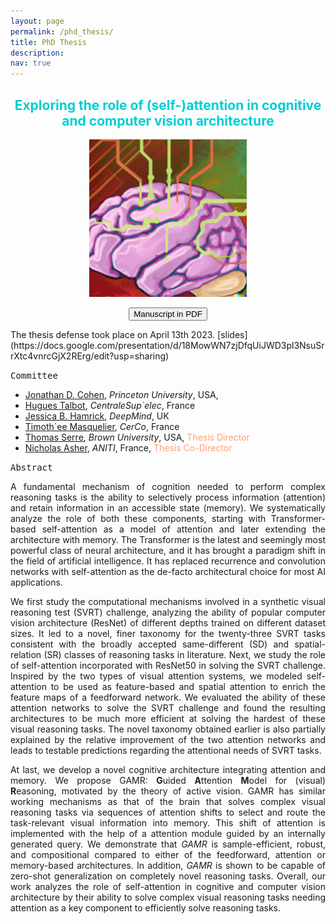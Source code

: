 ```yaml
---
layout: page
permalink: /phd_thesis/
title: PhD Thesis
description:
nav: true
---
```


## <a style='color:darkturquoise'><center>Exploring the role of (self-)attention in cognitive and computer vision architecture</center></a>


<p align="center">
<img src="../assets/pubimg/phdthesis.png" alt="Cover page" style="width:50%; border:0;">
</p>

<p align="center"><a href="https://arxiv.org/abs/2306.14650"><button type="button" class="btn btn-lg btn-primary">Manuscript in PDF</button></a></p>

<p>The thesis defense took place on April 13th 2023. [slides](https://docs.google.com/presentation/d/18MowWN7zjDfqUiJWD3pl3NsuSrrXtc4vnrcGjX2RErg/edit?usp=sharing)</p>

<kbd> Committee </kbd>

* [Jonathan D. Cohen](http://pni.princeton.edu/faculty/jonathan-cohen), *Princeton University*, USA,
* [Hugues Talbot](https://hugues-talbot.github.io), *CentraleSup\`elec*, France
* [Jessica B. Hamrick](https://hugues-talbot.github.io), *DeepMind*, UK
* [Timoth\`ee Masquelier](https://cerco.cnrs.fr/pagesp/tim/), *CerCo*, France
* [Thomas Serre](https://serre-lab.clps.brown.edu/person/thomas-serre/), *Brown University*, USA, <a style='color:lightsalmon'>Thesis Director</a>
* [Nicholas Asher](https://www.cnrs.fr/fr/personne/nicholas-asher), *ANITI*, France, <a style='color:lightsalmon'>Thesis Co-Director</a>

<kbd> Abstract </kbd>

<p style='text-align: justify;'>
A fundamental mechanism of cognition needed to perform complex reasoning tasks is the ability to selectively process information (attention) and retain information in an accessible state (memory). We systematically analyze the role of both these components, starting with Transformer-based self-attention as a model of attention and later extending the architecture with memory. The Transformer is the latest and seemingly most powerful class of neural architecture, and it has brought a paradigm shift in the field of artificial intelligence. It has replaced recurrence and convolution networks with self-attention as the de-facto architectural choice for most AI applications. </p>

<p style='text-align: justify;'>We first study the computational mechanisms involved in a synthetic visual reasoning test (SVRT) challenge, analyzing the ability of popular computer vision architecture (ResNet) of different depths trained on different dataset sizes. It led to a novel, finer taxonomy for the twenty-three SVRT tasks consistent with the broadly accepted same-different (SD) and spatial-relation (SR) classes of reasoning tasks in literature. Next, we study the role of self-attention incorporated with ResNet50 in solving the SVRT challenge. Inspired by the two types of visual attention systems, we modeled self-attention to be used as feature-based and spatial attention to enrich the feature maps of a feedforward network. We evaluated the ability of these attention networks to solve the SVRT challenge and found the resulting architectures to be much more efficient at solving the hardest of these visual reasoning tasks. The novel taxonomy obtained earlier is also partially explained by the relative improvement of the two attention networks and leads to testable predictions regarding the attentional needs of SVRT tasks. </p>

<p style='text-align: justify;'>At last, we develop a novel cognitive architecture integrating attention and memory. We propose GAMR: <strong>G</strong>uided <strong>A</strong>ttention <strong>M</strong>odel for (visual) <strong>R</strong>easoning, motivated by the theory of active vision. GAMR has similar working mechanisms as that of the brain that solves complex visual reasoning tasks via sequences of attention shifts to select and route the task-relevant visual information into memory. This shift of attention is implemented with the help of a attention module guided by an internally generated query. We demonstrate that <em>GAMR</em> is sample-efficient, robust, and compositional compared to either of the feedforward, attention or memory-based architectures. In addition, <em>GAMR</em> is shown to be capable of zero-shot generalization on completely novel reasoning tasks. Overall, our work analyzes the role of self-attention in cognitive and computer vision architecture by their ability to solve complex visual reasoning tasks needing  attention as a key component to efficiently solve reasoning tasks.
</p>